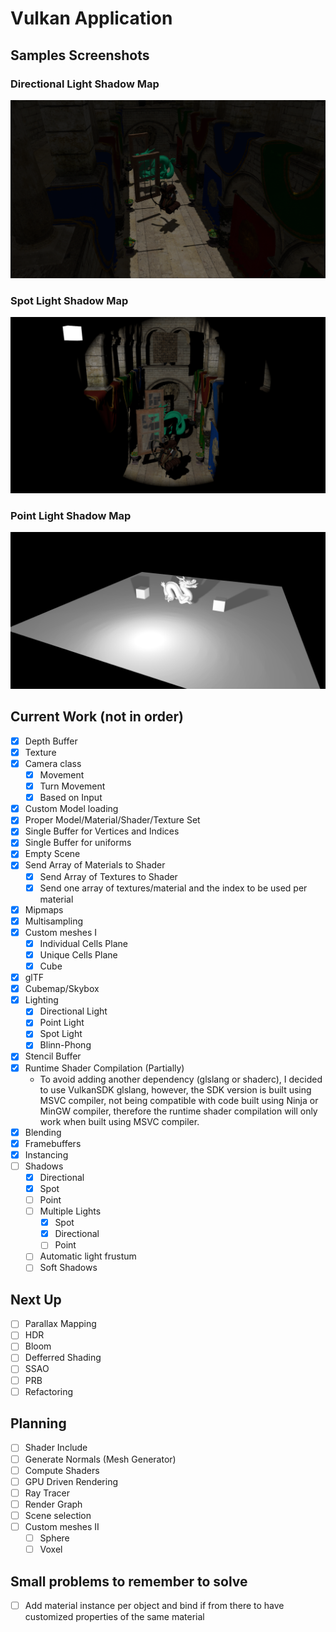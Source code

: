 # Vulkan Application

## Samples Screenshots

### Directional Light Shadow Map
![Directional Light Shadow Map](screenshots/directional_light_shadow_map_1.png)

### Spot Light Shadow Map
![Spot Light Shadow Map](screenshots/spot_light_shadow_map_1.png)

### Point Light Shadow Map
![Point Light Shadow Map](screenshots/omnidirectional_shadow_map.png)

## Current Work (not in order)

- [x] Depth Buffer 
- [x] Texture 
- [x] Camera class
	- [x] Movement 
	- [x] Turn Movement
	- [x] Based on Input
- [x] Custom Model loading
- [x] Proper Model/Material/Shader/Texture Set
- [x] Single Buffer for Vertices and Indices 
- [x] Single Buffer for uniforms
- [x] Empty Scene
- [x] Send Array of Materials to Shader 
	- [x] Send Array of Textures to Shader
	- [x] Send one array of textures/material and the index to be used per material
- [x] Mipmaps
- [x] Multisampling
- [x] Custom meshes I
	- [x] Individual Cells Plane 
	- [x] Unique Cells Plane 
	- [x] Cube
- [x] glTF
- [x] Cubemap/Skybox 
- [x] Lighting
	- [x] Directional Light
	- [x] Point Light
	- [x] Spot Light
	- [x] Blinn-Phong
- [x] Stencil Buffer
- [x] Runtime Shader Compilation (Partially)
	- To avoid adding another dependency (glslang or shaderc), I decided to use VulkanSDK glslang,
	  however, the SDK version is built using MSVC compiler, not being compatible with code built
	  using Ninja or MinGW compiler, therefore the runtime shader compilation will only work when
	  built using MSVC compiler.
- [x] Blending
- [x] Framebuffers
- [x] Instancing
- [ ] Shadows
	- [x] Directional
	- [x] Spot
	- [ ] Point
	- [ ] Multiple Lights
		- [x] Spot
		- [x] Directional
		- [ ] Point
	- [ ] Automatic light frustum
	- [ ] Soft Shadows

## Next Up
- [ ] Parallax Mapping
- [ ] HDR
- [ ] Bloom
- [ ] Defferred Shading
- [ ] SSAO
- [ ] PRB
- [ ] Refactoring

## Planning 
- [ ] Shader Include
- [ ] Generate Normals (Mesh Generator) 
- [ ] Compute Shaders
- [ ] GPU Driven Rendering
- [ ] Ray Tracer
- [ ] Render Graph
- [ ] Scene selection
- [ ] Custom meshes II 
	- [ ] Sphere
	- [ ] Voxel

## Small problems to remember to solve

- [ ] Add material instance per object and bind if from there to have customized properties of the same material

